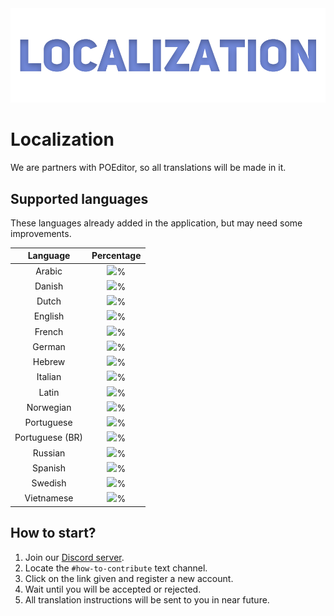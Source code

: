 <div align="center"><img src="gitassets/localization.png"></div>

# Localization
We are partners with POEditor, so all translations will be made in it.

## Supported languages
These languages already added in the application, but may need some improvements.

| Language | Percentage |
| :---: | :---: |
| Arabic | <img src="https://de.paz.yt/lang.png/?Arabic">% |
| Danish | <img src="https://de.paz.yt/lang.png/?Danish">% |
| Dutch | <img src="https://de.paz.yt/lang.png/?Dutch">% |
| English | <img src="https://de.paz.yt/lang.png/?English">% |
| French | <img src="https://de.paz.yt/lang.png/?French">% |
| German | <img src="https://de.paz.yt/lang.png/?German">% |
| Hebrew | <img src="https://de.paz.yt/lang.png/?Hebrew">% |
| Italian | <img src="https://de.paz.yt/lang.png/?Italian">% |
| Latin | <img src="https://de.paz.yt/lang.png/?Latin">% |
| Norwegian | <img src="https://de.paz.yt/lang.png/?Norwegian">% |
| Portuguese | <img src="https://de.paz.yt/lang.png/?Portuguese">% |
| Portuguese (BR) | <img src="https://de.paz.yt/lang.png/?Portuguese (BR)">% |
| Russian | <img src="https://de.paz.yt/lang.png/?Russian">% |
| Spanish | <img src="https://de.paz.yt/lang.png/?Spanish">% |
| Swedish | <img src="https://de.paz.yt/lang.png/?Swedish">% |
| Vietnamese | <img src="https://de.paz.yt/lang.png/?Vietnamese">% |

## How to start?

1. Join our [Discord server](https://discord.gg/WvfVZ8T).
2. Locate the `#how-to-contribute` text channel.
3. Click on the link given and register a new account.
4. Wait until you will be accepted or rejected.
5. All translation instructions will be sent to you in near future.
